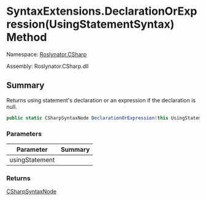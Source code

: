 # SyntaxExtensions\.DeclarationOrExpression\(UsingStatementSyntax\) Method

Namespace: [Roslynator.CSharp](../../README.md)

Assembly: Roslynator\.CSharp\.dll

## Summary

Returns using statement's declaration or an expression if the declaration is null\.

```csharp
public static CSharpSyntaxNode DeclarationOrExpression(this UsingStatementSyntax usingStatement)
```

### Parameters

| Parameter | Summary |
| --------- | ------- |
| usingStatement | |

### Returns

[CSharpSyntaxNode](https://docs.microsoft.com/en-us/dotnet/api/microsoft.codeanalysis.csharp.csharpsyntaxnode)




